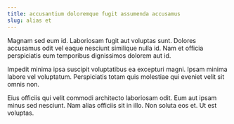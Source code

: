```yaml
---
title: accusantium doloremque fugit assumenda accusamus
slug: alias et
---
```


Magnam sed eum id. Laboriosam fugit aut voluptas sunt. Dolores accusamus odit vel eaque nesciunt similique nulla id. Nam et officia perspiciatis eum temporibus dignissimos dolorem aut id.

Impedit minima ipsa suscipit voluptatibus ea excepturi magni. Ipsam minima labore vel voluptatum. Perspiciatis totam quis molestiae qui eveniet velit sit omnis non.

Eius officiis qui velit commodi architecto laboriosam odit. Eum aut ipsam minus sed nesciunt. Nam alias officiis sit in illo. Non soluta eos et. Ut est voluptas.
